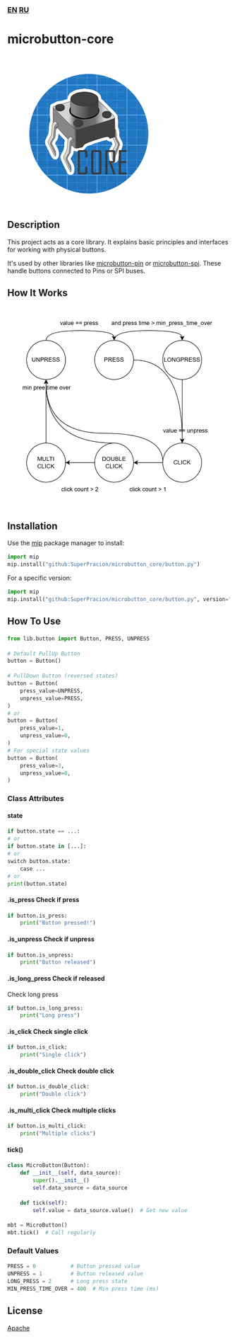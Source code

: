 ### [EN](README.md) [RU](README.ru.md)

# microbutton-core

![ButtonCore](images/ButtonCore.png)

## Description
This project acts as a core library. It explains basic principles and interfaces for working with physical buttons.

It's used by other libraries like [microbutton-pin](https://github.com/SuperPracion/microbutton-pin) or [microbutton-spi](https://github.com/SuperPracion/microbutton-spi). These handle buttons connected to Pins or SPI buses.

## How It Works
![ButtonAlgorithm](images/ButtonAlgorithm.png)

## Installation
Use the [mip](https://docs.micropython.org/en/latest/reference/packages.html) package manager to install:

```python
import mip
mip.install("github:SuperPracion/microbutton_core/button.py")
```

For a specific version:
```python
import mip
mip.install("github:SuperPracion/microbutton_core/button.py", version="branch-or-tag")
```

## How To Use
```python
from lib.button import Button, PRESS, UNPRESS

# Default PullUp Button
button = Button()

# PullDown Button (reversed states)
button = Button(
    press_value=UNPRESS,
    unpress_value=PRESS,
)
# or 
button = Button(
    press_value=1,
    unpress_value=0,
)
# For special state values
button = Button(
    press_value=3,
    unpress_value=0,
)
```

### Class Attributes
#### state
```python
if button.state == ...:
# or
if button.state in [...]:
# or
switch button.state:
    case ...
# or
print(button.state)
```

#### .is_press Check if press
```python
if button.is_press:
    print("Button pressed!")
```

#### .is_unpress Check if unpress
```python
if button.is_unpress:
    print("Button released")
```
#### .is_long_press Check if released
Check long press
```python
if button.is_long_press:
    print("Long press")
```

#### .is_click Check single click
```python
if button.is_click:
    print("Single click")
```

#### .is_double_click Check double click
```python
if button.is_double_click:
    print("Double click")
```

#### .is_multi_click Check multiple clicks
```python
if button.is_multi_click:
    print("Multiple clicks")
```

#### tick()
```python
class MicroButton(Button):
    def __init__(self, data_source):
        super().__init__()
        self.data_source = data_source

    def tick(self):
        self.value = data_source.value()  # Get new value

mbt = MicroButton()
mbt.tick()  # Call regularly
```

### Default Values
```python
PRESS = 0           # Button pressed value
UNPRESS = 1         # Button released value
LONG_PRESS = 2      # Long press state
MIN_PRESS_TIME_OVER = 400  # Min press time (ms)
```

## License
[Apache](http://www.apache.org/licenses/)